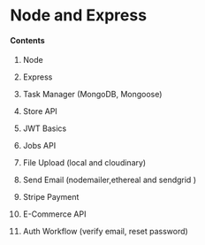 # Node and Express

#### Contents

1. Node
2. Express
3. Task Manager (MongoDB, Mongoose)
4. Store API
5. JWT Basics
6. Jobs API


7. File Upload (local and cloudinary)
8. Send Email (nodemailer,ethereal and sendgrid )
9. Stripe Payment
10. E-Commerce API
11. Auth Workflow (verify email, reset password)
